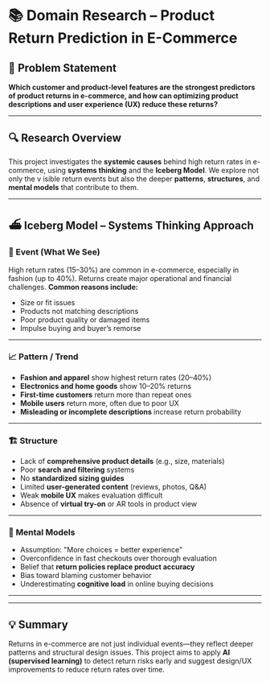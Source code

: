 # 📚 Domain Research – Product Return Prediction in E-Commerce

## 🧠 Problem Statement

**Which customer and product-level features are
the strongest predictors of product returns
in e-commerce, and how can optimizing product descriptions
and user experience (UX) reduce these returns?**

---

## 🔍 Research Overview

This project investigates the **systemic causes**
behind high return rates in e-commerce, using **systems thinking** and
the **Iceberg Model**. We explore not only the v
isible return events but also the deeper **patterns**, **structures**,
and **mental models** that contribute to them.

---

## ⛴️ Iceberg Model – Systems Thinking Approach

### 📌 Event (What We See)

High return rates (15–30%) are common in e-commerce,
especially in fashion (up to 40%).
Returns create major operational and financial challenges.
**Common reasons include:**

* Size or fit issues
* Products not matching descriptions
* Poor product quality or damaged items
* Impulse buying and buyer’s remorse

---

### 📈 Pattern / Trend

* **Fashion and apparel** show highest return rates (20–40%)
* **Electronics and home goods** show 10–20% returns
* **First-time customers** return more than repeat ones
* **Mobile users** return more, often due to poor UX
* **Misleading or incomplete descriptions** increase return probability

---

### 🏗️ Structure

* Lack of **comprehensive product details** (e.g., size, materials)
* Poor **search and filtering** systems
* No **standardized sizing guides**
* Limited **user-generated content** (reviews, photos, Q\&A)
* Weak **mobile UX** makes evaluation difficult
* Absence of **virtual try-on** or AR tools in product view

---

### 💭 Mental Models

* Assumption: "More choices = better experience"
* Overconfidence in fast checkouts over thorough evaluation
* Belief that **return policies replace product accuracy**
* Bias toward blaming customer behavior
* Underestimating **cognitive load** in online buying decisions

---

---

## 💡 Summary

Returns in e-commerce are not just individual events—they reflect deeper patterns
and structural design issues. This project aims to apply
**AI (supervised learning)** to detect return risks early and suggest
design/UX improvements to reduce return rates over time.
